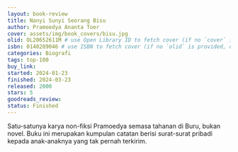 ```yaml
---
layout: book-review
title: Nanyi Sunyi Seorang Bisu
author: Pramoedya Ananta Toer
cover: assets/img/book_covers/bisu.jpg
olid: OL20652611M # use Open Library ID to fetch cover (if no `cover` is provided)
isbn: 0140289046 # use ISBN to fetch cover (if no `olid` is provided, dashes are optional)
categories: Biografi
tags: top-100
buy_link: 
started: 2024-01-23
finished: 2024-03-23
released: 2000
stars: 5
goodreads_review: 
status: Finished
---
```


Satu-satunya karya non-fiksi Pramoedya semasa tahanan di Buru, bukan novel. Buku ini merupakan kumpulan catatan berisi surat-surat pribadi kepada anak-anaknya yang tak pernah terkirim.